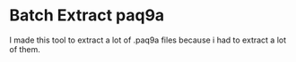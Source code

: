 
# Batch Extract paq9a

I made this tool to extract a lot of .paq9a files because i had to extract a lot of them.

